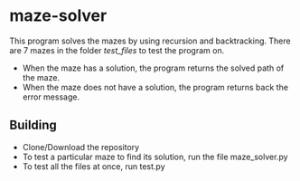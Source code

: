 # maze-solver
This program solves the mazes by using recursion and backtracking. There are 7 mazes in the folder *test_files* to test the program on. 
- When the maze has a solution, the program returns the solved path of the maze. 
- When the maze does not have a solution, the program returns back the error message.

## Building
- Clone/Download the repository
- To test a particular maze to find its solution, run the file maze_solver.py
- To test all the files at once, run test.py
